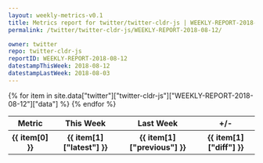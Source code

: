 ```yaml
---
layout: weekly-metrics-v0.1
title: Metrics report for twitter/twitter-cldr-js | WEEKLY-REPORT-2018-08-12
permalink: /twitter/twitter-cldr-js/WEEKLY-REPORT-2018-08-12/

owner: twitter
repo: twitter-cldr-js
reportID: WEEKLY-REPORT-2018-08-12
datestampThisWeek: 2018-08-12
datestampLastWeek: 2018-08-03
---
```


<table style="width: 100%">
    <tr>
        <th>Metric</th>
        <th>This Week</th>
        <th>Last Week</th>
        <th>+/-</th>
    </tr>
    {% for item in site.data["twitter"]["twitter-cldr-js"]["WEEKLY-REPORT-2018-08-12"]["data"] %}
    <tr>
        <th>{{ item[0] }}</th>
        <th>{{ item[1]["latest"] }}</th>
        <th>{{ item[1]["previous"] }}</th>
        <th>{{ item[1]["diff"] }}</th>
    </tr>
    {% endfor %}
</table>
